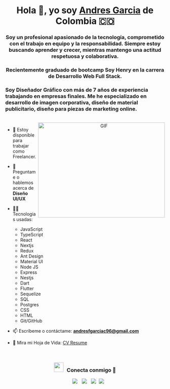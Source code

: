 <h1 align="center">Hola 👋, yo soy <a href="https://www.linkedin.com/in/andr%C3%A9s-felipe-garcia-castro-afgc96/" target="blank">
Andres Garcia</a> de Colombia 🇨🇴</h1>
<h3 align="center">Soy un profesional apasionado de la tecnología, comprometido con el trabajo en equipo y la responsabilidad. Siempre estoy buscando aprender y crecer, mientras mantengo una actitud respetuosa y colaborativa.</h3>

<h3 align="center">Recientemente graduado de bootcamp Soy Henry en la carrera de Desarrollo Web Full Stack.</h3>

<h3>Soy Diseñador Gráfico con más de 7 años de experiencia trabajando en empresas finales. Me he especializado en desarrollo de imagen corporativa, diseño de material publicitario, diseño para piezas de marketing online.</h3>
<br/>
<a target="_blank" align="center">
  <img align="right" top="500" height="300" width="400" alt="GIF" src="https://media.giphy.com/media/SWoSkN6DxTszqIKEqv/giphy.gif">
</a>

- 🤝 Estoy disponible para trabajar como Freelancer.

- 💬 Preguntame o hablemos acerca de **Diseño UI/UX**

- 🧑‍💻 Tecnologias usadas:

  - JavaScript
  - TypeScript
  - React
  - Nextjs
  - Redux
  - Ant Design
  - Material UI
  - Node JS
  - Express
  - Nestjs
  - Dart
  - Flutter
  - Sequelize
  - SQL
  - Postgres
  - CSS
  - HTML
  - Git/GitHub

- 📫 Escríbeme o contáctame: **andresfgarciac96@gmail.com**

- 📄 Mira mi Hoja de Vida: <a href="https://github.com/AndresGarcia96/aboutme/blob/main/HOJA%20DE%20VIDA%202023%20-%20ENVIAR.pdf" target="blank">CV Resume</a>
<br/>
<h3 align="center" > <img src="https://media.giphy.com/media/iY8CRBdQXODJSCERIr/giphy.gif" width="30" height="30" style="margin-right: 10px;">Conecta conmigo 🤝 </h3>

<p align="center">

 <div align="center"  class="icons-social" style="margin-left: 10px;">
        <a style="margin-left: 10px;"  target="_blank" href="https://www.linkedin.com/in/andr%C3%A9s-felipe-garcia-castro-afgc96/">
			<img src="https://img.icons8.com/doodle/40/000000/linkedin--v2.png"></a>
        <a style="margin-left: 10px;" target="_blank" href="https://github.com/AndresGarcia96">
		<img src="https://img.icons8.com/doodle/40/000000/github--v1.png"></a>
        <a style="margin-left: 10px;" target="_blank" href="https://www.instagram.com/andy_fgc/">
			<img src="https://img.icons8.com/doodle/40/000000/instagram-new--v2.png"></a>
		<a style="margin-left: 5px;" target="_blank" href="https://github.com/AndresGarcia96/aboutme/blob/main/HOJA%20DE%20VIDA%202023%20-%20ENVIAR.pdf">
					<img src="https://img.icons8.com/plasticine/0.5x/resume.png" ></a>
      </div>

</p>
